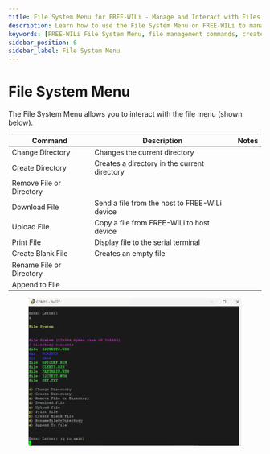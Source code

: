 ```yaml
---
title: File System Menu for FREE-WILi - Manage and Interact with Files
description: Learn how to use the File System Menu on FREE-WILi to manage directories and files. Discover commands for changing directories, creating and removing files, uploading, downloading, and more. Access detailed file management functionalities.
keywords: [FREE-WILi File System Menu, file management commands, create directory, remove file, download file, upload file, print file, rename file, append to file]
sidebar_position: 6
sidebar_label: File System Menu
---
```


# File System Menu

The File System Menu allows you to interact with the file menu (shown below).

| **Command**              	| **Description**                                	| **Notes** 	|
|--------------------------	|------------------------------------------------	|-----------	|
| Change Directory         	| Changes the current directory                  	|           	|
| Create Directory         	| Creates a directory in the current directory   	|           	|
| Remove File or Directory 	|                                                	|           	|
| Download File            	| Send a file from the host to FREE-WILi device 	|           	|
| Upload File              	| Copy a file from FREE-WILi to host device     	|           	|
| Print File               	| Display file to the serial terminal            	|           	|
| Create Blank File        	| Creates an empty file                          	|           	|
| Rename File or Directory 	|                                                	|           	|
| Append to File           	|                                                	|           	|

<div class="text--center">

<figure>

![File System Menu](../../assets/file-system-menu.jpg "File System Menu")
<figcaption></figcaption>
</figure>
</div>
